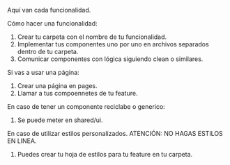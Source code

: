 Aquí van cada funcionalidad.

Cómo hacer una funcionalidad:

1. Crear tu carpeta con el nombre de tu funcionalidad.
2. Implementar tus componentes uno por uno en archivos separados dentro de tu carpeta.
3. Comunicar componentes con lógica siguiendo clean o similares.

Si vas a usar una página:

1. Crear una página en pages.
2. Llamar a tus compoennetes de tu feature.

En caso de tener un componente reciclabe o generico:

1. Se puede meter en shared/ui.

En caso de utilizar estilos personalizados.
ATENCIÓN:
NO HAGAS ESTILOS EN LINEA.

1. Puedes crear tu hoja de estilos para tu feature en tu carpeta.
